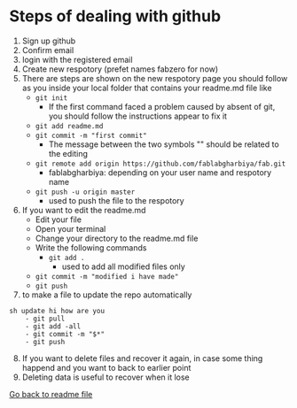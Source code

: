 # Steps of dealing with github

1. Sign up github
2. Confirm email
3. login with the registered email
4. Create new respotory (prefet names fabzero for now)
5. There are steps are shown on the new respotory page you should follow as you inside your local folder that contains your readme.md file like
    - `git init`
      - If the first command faced a problem caused by absent of git, you should follow the instructions appear to fix it
   - `git add readme.md`
   - `git commit -m "first commit"`
     - The message between the two symbols "" should be related to the editing
   - `git remote add origin https://github.com/fablabgharbiya/fab.git`
     - fablabgharbiya: depending on your user name and respotory name
   - `git push -u origin master`
     - used to push the file to the respotory
6. If you want to edit the readme.md
   - Edit your file
   - Open your terminal
   - Change your directory to the readme.md file
   - Write the following commands
     - `git add .`
        - used to add all modified files only
    - `git commit -m "modified i have made"`
    - `git push` 
7. to make a file to update the repo automatically
```
sh update hi how are you
    - git pull
    - git add -all
    - git commit -m "$*"
    - git push
```
8. If you want to delete files and recover it again, in case some thing happend and you want to back to earlier point
9. Deleting data is useful to recover when it lose

[Go back to readme file](/readme.md)